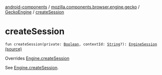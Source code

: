 [android-components](../../index.md) / [mozilla.components.browser.engine.gecko](../index.md) / [GeckoEngine](index.md) / [createSession](./create-session.md)

# createSession

`fun createSession(private: `[`Boolean`](https://kotlinlang.org/api/latest/jvm/stdlib/kotlin/-boolean/index.html)`, contextId: `[`String`](https://kotlinlang.org/api/latest/jvm/stdlib/kotlin/-string/index.html)`?): `[`EngineSession`](../../mozilla.components.concept.engine/-engine-session/index.md) [(source)](https://github.com/mozilla-mobile/android-components/blob/master/components/browser/engine-gecko-beta/src/main/java/mozilla/components/browser/engine/gecko/GeckoEngine.kt#L145)

Overrides [Engine.createSession](../../mozilla.components.concept.engine/-engine/create-session.md)

See [Engine.createSession](../../mozilla.components.concept.engine/-engine/create-session.md).

